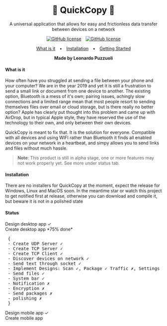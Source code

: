 <h1 align="center">🏹 QuickCopy 💾</h1>
<p align="center">A universal application that allows for easy and frictionless data transfer between devices on a network</p>

<p align="center">

<a>
<a style="margin: 0 5px" href="https://opensource.org/licenses/Apache"><img src="https://img.shields.io/badge/license-Apache-%23feca57" alt="GitHub license"></a>
</a>

<a>
<a style="margin: 0 5px" href="https://opensource.org/licenses/Apache"><img src="https://img.shields.io/badge/status-alpha-%51AB75" alt="GitHub license"></a>
</a>

</p>

<p align="center">
  <a style="padding: 0 10px;" href="#what-is-it">What is it</a> •
  <a style="padding: 0 10px;" href="#installation">Installation</a> •
  <a style="padding: 0 10px;" href="#getting-started">Getting Started</a>
</p>

<p align="center"><b>Made by Leonardo Puzzuoli</b><p>

<p align="center"><h4 align="left">What is it</h4>
How often have you struggled at sending a file between your phone and your computer?
We are in the year 2019 and yet it is still a frustration to send a small link or document from one device to another. The existing option, Bluetooth is a mess of it's own; pairing issues, achingly slow connections and a limited range mean that most people resort to sending themselves files over email or cloud storage, but is there really no better option?
Apple has clearly put thought into this problem and came up with AirDrop, but in typical Apple style, they have reserved the use of the technology to their own, and only between their own devices.
</p>
<p> QuickCopy is meant to fix that. It is the solution for everyone. Compatible with all devices and using WIFI rather than Bluetooth it finds all enabled devices on your network in a heartbeat, and simpy allows you to send links and files without much hassle.


> <b>Note</b>: This product is still in alpha stage, one or more features may not work properly yet. See more under status tab.

<p align="center"><h4 align = "left"> Installation</h4></p>
<p> There are no installers for QuickCopy at the moment, expect the release for Windows, Linux and MacOS soon. In the meantime star or watch this project to get notified first at release, otherwise you can download and compile it, but beware it is not in a polished state</p>

<p align="center"><h4 align = "left"> Status</h4></p>
<p>
Design desktop app ✓</br>
Create desktop app *75% done*</br>
<pre>
 {
 - Create UDP Server ✓
 - Create TCP Server ✓
 - Create TCP Client ✓
 - Discover devices on network ✓
 - Send text through socket ✓
 - Implement Designs: Scan ✓, Package ✓ Traffic ✗, Settings ✓
 - Send files ✓
 - System bar ✓
 - Notification ✗
 - Encryption ✗
 - Send packages ✗
 - polishing ✗
 }
</pre>
Design mobile app ✓</br>
Create mobile app</p>
